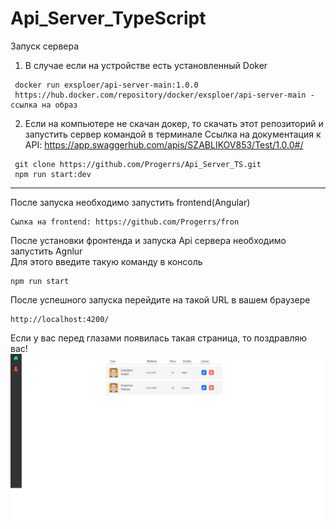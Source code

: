 # Api_Server_TypeScript
Запуск сервера<br />
1) В случае если на устройстве есть установленный Doker<br />
```
 docker run exsploer/api-server-main:1.0.0
 https://hub.docker.com/repository/docker/exsploer/api-server-main - ссылка на образ
```
2) Если на компьютере не скачан докер, то скачать этот репозиторий и запустить сервер командой в терминале
Ссылка на документация к API: https://app.swaggerhub.com/apis/SZABLIKOV853/Test/1.0.0#/
```
 git clone https://github.com/Progerrs/Api_Server_TS.git
 npm run start:dev
```
____
После запуска необходимо запустить frontend(Angular) <br />
```
Сылка на frontend: https://github.com/Progerrs/fron
```
После установки фронтенда и запуска Api сервера необходимо запустить Agnlur <br />
Для этого введите такую команду в консоль
```
npm run start
```
После успешного запуска перейдите на такой URL в вашем браузере
```
http://localhost:4200/
```
Если у вас перед глазами появилась  такая страница, то поздравляю вас! <br />
![Alt text](/MainPage.png?raw=true "Main page")
